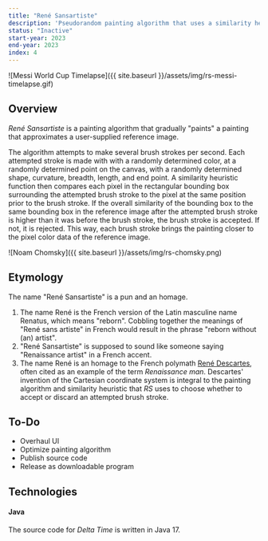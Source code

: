 ```yaml
---
title: "René Sansartiste"
description: 'Pseudorandom painting algorithm that uses a similarity heuristic to gradually "paint" a reference image'
status: "Inactive"
start-year: 2023
end-year: 2023
index: 4
---
```


![Messi World Cup Timelapse]({{ site.baseurl }}/assets/img/rs-messi-timelapse.gif)

## Overview
*René Sansartiste* is a painting algorithm that gradually "paints" a painting that approximates a user-supplied reference image. 

The algorithm attempts to make several brush strokes per second. Each attempted stroke is made with with a randomly determined color, at a randomly determined point on the canvas, with a randomly determined shape, curvature, breadth, length, and end point. A similarity heuristic function then compares each pixel in the rectangular bounding box surrounding the attempted brush stroke to the pixel at the same position prior to the brush stroke. If the overall similarity of the bounding box to the same bounding box in the reference image after the attempted brush stroke is higher than it was before the brush stroke, the brush stroke is accepted. If not, it is rejected. This way, each brush stroke brings the painting closer to the pixel color data of the reference image.

![Noam Chomsky]({{ site.baseurl }}/assets/img/rs-chomsky.png)

## Etymology

The name "René Sansartiste" is a pun and an homage.

1. The name René is the French version of the Latin masculine name Renatus, which means "reborn". Cobbling together the meanings of "René sans artiste" in French would result in the phrase "reborn without (an) artist".
2. "René Sansartiste" is supposed to sound like someone saying "Renaissance artist" in a French accent.
3. The name René is an homage to the French polymath [René Descartes](https://en.wikipedia.org/wiki/Ren%C3%A9_Descartes), often cited as an example of the term *Renaissance man*. Descartes' invention of the Cartesian coordinate system is integral to the painting algorithm and similarity heuristic that *RS* uses to choose whether to accept or discard an attempted brush stroke.

## To-Do
* Overhaul UI
* Optimize painting algorithm
* Publish source code
* Release as downloadable program

## Technologies
#### Java
The source code for *Delta Time* is written in Java 17.
